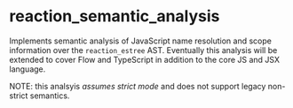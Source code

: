 # reaction_semantic_analysis

Implements semantic analysis of JavaScript name resolution and scope information over the `reaction_estree` AST. Eventually this
analysis will be extended to cover Flow and TypeScript in addition to the core JS and JSX language.

NOTE: this analsyis *assumes strict mode* and does not support legacy non-strict semantics.
